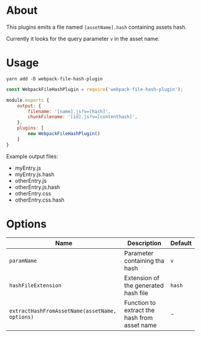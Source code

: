 # About
This plugins emits a file named `[assetName].hash` containing assets hash.

Currently it looks for the query parameter `v` in the asset name.


# Usage

`yarn add -D webpack-file-hash-plugin`

```js
const WebpackFileHashPlugin = require('webpack-file-hash-plugin');

module.exports {
    output: {
        filename: '[name].js?v=[hash]',
        chunkFilename: '[id].js?v=[contenthash]',
    },
    plugins: [
        new WebpackFileHashPlugin()
    ]
}
```

Example output files:
- myEntry.js
- myEntry.js.hash 
- otherEntry.js
- otherEntry.js.hash 
- otherEntry.css
- otherEntry.css.hash 

# Options 

|Name|Description|Default|
|-----|----------|-----|
|`paramName`|Parameter containing tha hash|`v`|
|`hashFileExtension`|Extension of the generated hash file|`hash`|
|`extractHashFromAssetName(assetName, options)`|Function to extract the hash from asset name| -|



